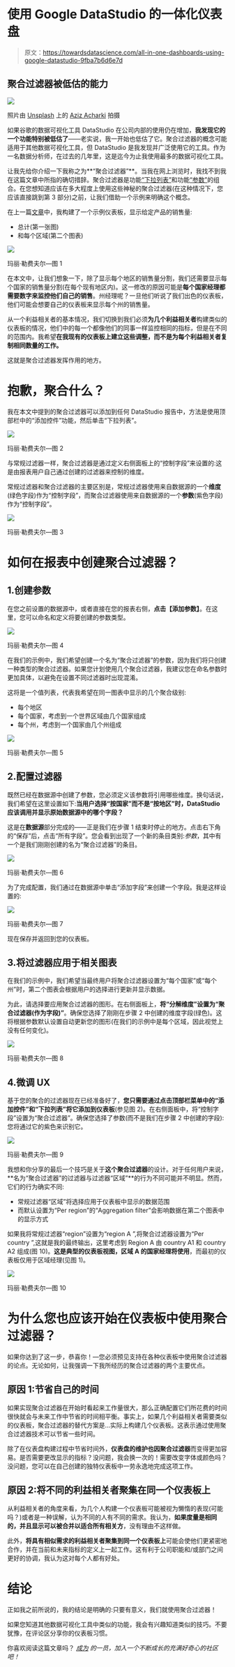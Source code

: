 # 使用 Google DataStudio 的一体化仪表盘

> 原文：<https://towardsdatascience.com/all-in-one-dashboards-using-google-datastudio-9fba7b6d6e7d>

## 聚合过滤器被低估的能力

![](img/dcd01d169d744a04cd99d79d9fa72bfc.png)

照片由 [Unsplash](https://unsplash.com/?utm_source=unsplash&utm_medium=referral&utm_content=creditCopyText) 上的 [Aziz Acharki](https://unsplash.com/@acharki95?utm_source=unsplash&utm_medium=referral&utm_content=creditCopyText) 拍摄

如果谷歌的数据可视化工具 DataStudio 在公司内部的使用仍在增加，**我发现它的一个功能特别被低估了**——老实说，我一开始也低估了它。聚合过滤器的概念可能适用于其他数据可视化工具，但 DataStudio 是我发现并广泛使用它的工具。作为一名数据分析师，在过去的几年里，这是迄今为止我使用最多的数据可视化工具。

让我先给你介绍一下我称之为**“聚合过滤器”**。当我在网上浏览时，我找不到我在这篇文章中所指的确切措辞。聚合过滤器是功能[“下拉列表”](https://support.google.com/datastudio/answer/11335992)和功能[“参数”](https://support.google.com/datastudio/answer/9002005)的组合。在您想知道应该在多大程度上使用这些神秘的聚合过滤器(在这种情况下，您应该直接跳到第 3 部分)之前，让我们借助一个示例来明确这个概念。

在上一篇[文章](/how-to-build-effective-and-useful-dashboards-711759534639)中，我构建了一个示例仪表板，显示给定产品的销售量:

*   总计(第一张图)
*   和每个区域(第二个图表)

![](img/1dce049676d3495a6ce69f09307f68e9.png)

玛丽·勒费夫尔—图 1

在本文中，让我们想象一下，除了显示每个地区的销售量分割，我们还需要显示每个国家的销售量分割(在每个现有地区内)。这一修改的原因可能是**每个国家经理都需要数字来监控他们自己的销售**。州经理呢？一旦他们听说了我们出色的仪表板，他们可能会想要自己的仪表板来显示每个州的销售量。

从一个利益相关者的基本情况，我们切换到我们必须**为几个利益相关者**构建类似的仪表板的情况，他们中的每一个都像他们的同事一样监控相同的指标，但是在不同的范围内。我希望**在我现有的仪表板上建立这些调整，而不是为每个利益相关者复制相同数量的工作。**

这就是聚合过滤器发挥作用的地方。

# 抱歉，聚合什么？

我在本文中提到的聚合过滤器可以添加到任何 DataStudio 报告中，方法是使用顶部栏中的“添加控件”功能，然后单击“下拉列表”。

![](img/a437ed23ac409d97e2729b21414af96d.png)

玛丽·勒费夫尔—图 2

与常规过滤器一样，聚合过滤器是通过定义右侧面板上的“控制字段”来设置的:这是由报表用户自己通过创建的过滤器来控制的维度。

常规过滤器和聚合过滤器的主要区别是，常规过滤器使用来自数据源的一个**维度**(绿色字段)作为“控制字段”，而聚合过滤器使用来自数据源的一个**参数**(紫色字段)作为“控制字段”。

![](img/8979b6c0fe0081b954e33c1ccb65e36a.png)

玛丽·勒费夫尔—图 3

# 如何在报表中创建聚合过滤器？

## 1.创建参数

在您之前设置的数据源中，或者直接在您的报表右侧，**点击【添加参数】**。在这里，您可以命名和定义将要创建的参数类型。

![](img/ec2e7e30cf6fec9afd409fbe8d5b09ca.png)

玛丽·勒费夫尔—图 4

在我们的示例中，我们希望创建一个名为“聚合过滤器”的参数，因为我们将只创建一种类型的聚合过滤器。如果您计划使用几个聚合过滤器，我建议您在命名参数时更加具体，以避免在设置不同过滤器时出现混淆。

这将是一个值列表，代表我希望在同一图表中显示的几个聚合级别:

*   每个地区
*   每个国家，考虑到一个世界区域由几个国家组成
*   每个州，考虑到一个国家由几个州组成

![](img/eb08446703fb170dc93e7a1a975e2bd0.png)

玛丽·勒费夫尔—图 5

## 2.配置过滤器

既然已经在数据源中创建了参数，您必须定义该参数将引用哪些维度。换句话说，我们希望在这里设置如下:**当用户选择“按国家”而不是“按地区”时，DataStudio 应该调用并显示原始数据源中的哪个字段？**

这是在**数据源**部分完成的——正是我们在步骤 1 结束时停止的地方。点击右下角的“保存”后，点击“所有字段”。您会看到出现了一个新的条目类别:*参数*，其中有一个是我们刚刚创建的名为“聚合过滤器”的条目。

![](img/ebe10a94c912a960a7d44fa562fdc321.png)

玛丽·勒费夫尔—图 6

为了完成配置，我们通过在数据源中单击“添加字段”来创建一个字段。我是这样设置的:

![](img/a5200122bd0843bed6471928c6bfdd92.png)

玛丽·勒费夫尔—图 7

现在保存并返回到您的仪表板。

## 3.将过滤器应用于相关图表

在我们的示例中，我们希望当最终用户将聚合过滤器设置为“每个国家”或“每个州”时，第二个图表会根据用户的选择进行更新并显示数据。

为此，请选择要应用聚合过滤器的图形。在右侧面板上，**将“分解维度”设置为“聚合过滤器(作为字段)”**。确保您选择了刚刚在步骤 2 中创建的维度字段(绿色)。这将根据参数默认设置自动更新您的图形(在我们的示例中是每个区域，因此视觉上没有任何变化)。

![](img/84d791015f354ee1ca404a2921d4156b.png)

玛丽·勒费夫尔—图 8

## 4.微调 UX

基于您的聚合的过滤器现在已经准备好了，**您只需要通过点击顶部栏菜单中的“添加控件”和“下拉列表”将它添加到仪表板**(参见图 2)。在右侧面板中，将“控制字段”设置为“聚合过滤器”。确保您选择了参数(而不是我们在步骤 2 中创建的字段):您将通过它的紫色来识别它。

![](img/f76c470c108ab5ba9b93da1aae7252d1.png)

玛丽·勒费夫尔—图 9

我想和你分享的最后一个技巧是关于**这个聚合过滤器**的设计。对于任何用户来说，**名为“聚合过滤器”的过滤器与过滤器“区域”**的行为不同可能并不明显。然而，它们的行为确实不同:

*   常规过滤器“区域”将选择应用于仪表板中显示的数据范围
*   而默认设置为“Per region”的“Aggregation filter”会影响数据在第二个图表中的显示方式

如果我将常规过滤器“region”设置为“region A ”,将聚合过滤器设置为“Per country ”,这就是我的最终输出，这里考虑到 Region A 由 country A1 和 country A2 组成(图 10)。**这是典型的仪表板视图，区域 A 的国家经理将使用**，而最初的仪表板仅用于区域经理(见图 1)。

![](img/81a7092df4a8bd859b40038394e62501.png)

玛丽·勒费夫尔—图 10

# 为什么您也应该开始在仪表板中使用聚合过滤器？

如果你达到了这一步，恭喜你！—您必须预见支持在各种仪表板中使用聚合过滤器的论点。无论如何，让我强调一下我所经历的聚合过滤器的两个主要优点。

## 原因 1:节省自己的时间

如果实现聚合过滤器在开始时看起来工作量很大，那么正确配置它们所花费的时间很快就会与未来工作中节省的时间相平衡。事实上，如果几个利益相关者需要类似的仪表板，聚合过滤器的替代方案是…实际上构建几个仪表板。这表示通过使用聚合过滤器技术可以节省一些时间。

除了在仪表盘构建过程中节省时间外，**仪表盘的维护也因聚合过滤器**而变得更加容易。是否需要更改显示的指标？没问题，我会换一次的！需要改变字体或颜色吗？没问题，您可以在自己创建的独特仪表板中一劳永逸地完成这项工作。

## 原因 2:将不同的利益相关者聚集在同一个仪表板上

从利益相关者的角度来看，为几个人构建一个仪表板可能被视为懒惰的表现(可能吗？)或者是一种误解，认为不同的人有不同的需求。我认为，**如果度量是相同的，并且显示可以被合并以适合所有相关方**，没有理由不这样做。

此外，**将具有相似需求的利益相关者聚集到同一个仪表板上**可能会使他们更紧密地合作，并在当前和未来指标的定义上一起工作。这有利于公司职能和/或部门之间更好的协调，我认为这对每个人都有好处。

# 结论

正如我之前所说的，我的结论是明确的:只要有意义，我们就使用聚合过滤器！

如果您知道其他数据可视化工具中类似的功能，我会有兴趣知道类似的技巧。不要犹豫，在评论区分享你的仪表板习惯。

你喜欢阅读这篇文章吗？ [*成为*](https://marie-lefevre.medium.com/membership) *的一员，加入一个不断成长的充满好奇心的社区吧！*

[](https://marie-lefevre.medium.com/membership) 